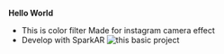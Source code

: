 **Hello World**

- This is color filter Made for instagram camera effect
- Develop with SparkAR
![this basic project]([https://raw.githubusercontent.com/yusriyadi/Spark-Projects/master/assetDocumentasi/Annotation%202020-04-16%20190729.png](https://raw.githubusercontent.com/yusriyadi/Spark-Projects/master/assetDocumentasi/Annotation%202020-04-16%20190729.png))